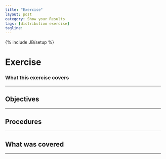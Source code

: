 ```yaml
---
title: "Exercise"
layout: post
category: Show your Results 
tags: [distribution exercise]
tagline:
---
```


{% include JB/setup %}

# Exercise

### What this exercise covers

----

## Objectives

----

## Procedures

----

## What was covered

----
